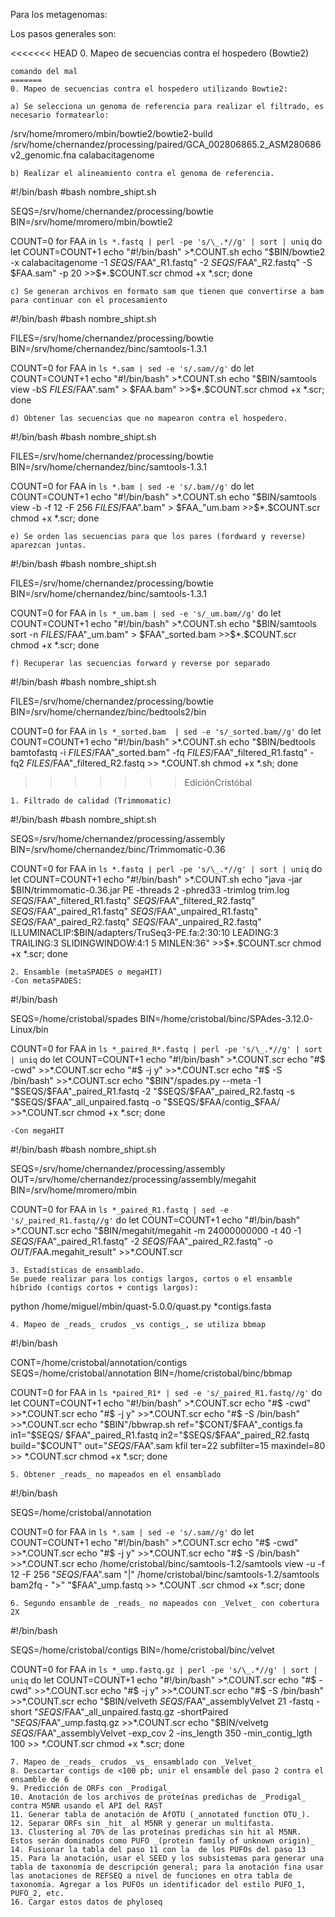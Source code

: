 Para los metagenomas:

Los pasos generales son: 

<<<<<<< HEAD
0. Mapeo de secuencias contra el hospedero (Bowtie2)
```
comando del mal
=======
0. Mapeo de secuencias contra el hospedero utilizando Bowtie2:

a) Se selecciona un genoma de referencia para realizar el filtrado, es necesario formatearlo:
```
/srv/home/mromero/mbin/bowtie2/bowtie2-build /srv/home/chernandez/processing/paired/GCA_002806865.2_ASM280686v2_genomic.fna calabacitagenome
```
b) Realizar el alineamiento contra el genoma de referencia.
```
#!/bin/bash
#bash nombre_shipt.sh

SEQS=/srv/home/chernandez/processing/bowtie
BIN=/srv/home/mromero/mbin/bowtie2

COUNT=0
for FAA in `ls *.fastq | perl -pe 's/\_.*//g' | sort | uniq`
do
let COUNT=COUNT+1
echo "#!/bin/bash" >$*.$COUNT.sh
echo "$BIN/bowtie2 -x calabacitagenome -1 $SEQS/$FAA"_R1.fastq" -2 $SEQS/$FAA"_R2.fastq" -S $FAA.sam"  -p 20 >>$*.$COUNT.scr
chmod +x *.scr; done
```
c) Se generan archivos en formato sam que tienen que convertirse a bam para continuar con el procesamiento
```
#!/bin/bash
#bash nombre_shipt.sh

FILES=/srv/home/chernandez/processing/bowtie
BIN=/srv/home/chernandez/binc/samtools-1.3.1

COUNT=0
for FAA in `ls *.sam | sed -e 's/.sam//g'`
do
let COUNT=COUNT+1
echo "#!/bin/bash" >$*.$COUNT.sh
echo "$BIN/samtools view -bS $FILES/$FAA".sam"  > $FAA.bam"  >>$*.$COUNT.scr
chmod +x *.scr; done
```
d) Obtener las secuencias que no mapearon contra el hospedero.
```
#!/bin/bash
#bash nombre_shipt.sh

FILES=/srv/home/chernandez/processing/bowtie
BIN=/srv/home/chernandez/binc/samtools-1.3.1

COUNT=0
for FAA in `ls *.bam | sed -e 's/.bam//g'`
do
let COUNT=COUNT+1
echo "#!/bin/bash" >$*.$COUNT.sh
echo "$BIN/samtools view -b -f 12 -F 256  $FILES/$FAA".bam"  > $FAA_"um.bam  >>$*.$COUNT.scr
chmod +x *.scr; done
```
e) Se orden las secuencias para que los pares (fordward y reverse) aparezcan juntas.
```
#!/bin/bash
#bash nombre_shipt.sh

FILES=/srv/home/chernandez/processing/bowtie
BIN=/srv/home/chernandez/binc/samtools-1.3.1

COUNT=0
for FAA in `ls *_um.bam | sed -e 's/_um.bam//g'`
do
let COUNT=COUNT+1
echo "#!/bin/bash" >$*.$COUNT.sh
echo "$BIN/samtools sort -n  $FILES/$FAA"_um.bam"  > $FAA"_sorted.bam  >>$*.$COUNT.scr
chmod +x *.scr; done
```
f) Recuperar las secuencias forward y reverse por separado
```
#!/bin/bash
#bash nombre_shipt.sh

FILES=/srv/home/chernandez/processing/bowtie
BIN=/srv/home/chernandez/binc/bedtools2/bin

COUNT=0
for FAA in `ls *_sorted.bam  | sed -e 's/_sorted.bam//g'`
do
let COUNT=COUNT+1
echo "#!/bin/bash" >$*.$COUNT.sh
echo "$BIN/bedtools bamtofastq -i  $FILES/$FAA"_sorted.bam"  -fq $FILES/$FAA"_filtered_R1.fastq" -fq2 $FILES/$FAA"_filtered_R2.fastq >> $*.$COUNT.sh
chmod +x *.sh; done
>>>>>>> EdiciónCristóbal
```
1. Filtrado de calidad (Trimmomatic)
```
#!/bin/bash
#bash nombre_shipt.sh

SEQS=/srv/home/chernandez/processing/assembly
BIN=/srv/home/chernandez/binc/Trimmomatic-0.36

COUNT=0
for FAA in `ls *.fastq | perl -pe 's/\_.*//g' | sort | uniq`
do
let COUNT=COUNT+1
echo "#!/bin/bash" >$*.$COUNT.sh
echo "java -jar $BIN/trimmomatic-0.36.jar PE -threads 2 -phred33 -trimlog trim.log $SEQS/$FAA"_filtered_R1.fastq" $SEQS/$FAA"_filtered_R2.fastq" $SEQS/$FAA"_paired_R1.fastq" $S
EQS/$FAA"_unpaired_R1.fastq" $SEQS/$FAA"_paired_R2.fastq" $SEQS/$FAA"_unpaired_R2.fastq" ILLUMINACLIP:$BIN/adapters/TruSeq3-PE.fa:2:30:10 LEADING:3 TRAILING:3 SLIDINGWINDOW:4:1
5 MINLEN:36" >>$*.$COUNT.scr
chmod +x *.scr; done
```
2. Ensamble (metaSPADES o megaHIT)
-Con metaSPADES:
```
#!/bin/bash

SEQS=/home/cristobal/spades
BIN=/home/cristobal/binc/SPAdes-3.12.0-Linux/bin

COUNT=0
for FAA in `ls *_paired_R*.fastq | perl -pe 's/\_.*//g' | sort | uniq`
do
let COUNT=COUNT+1
echo "#!/bin/bash" >$*.$COUNT.scr
echo "#$ -cwd" >>$*.$COUNT.scr
echo "#$ -j y" >>$*.$COUNT.scr
echo "#$ -S /bin/bash" >>$*.$COUNT.scr
echo  "$BIN"/spades.py --meta -1 "$SEQS/$FAA"_paired_R1.fastq -2 "$SEQS/$FAA"_paired_R2.fastq -s "$SEQS/$FAA"_all_unpaired.fastq -o "$SEQS/$FAA/contig_$FAA/ >>$*.$COUNT.scr
chmod +x *.scr; done
```
-Con megaHIT
```
#!/bin/bash
#bash nombre_shipt.sh <nombre-del-trabajo>

SEQS=/srv/home/chernandez/processing/assembly
OUT=/srv/home/chernandez/processing/assembly/megahit
BIN=/srv/home/mromero/mbin

COUNT=0
for FAA in `ls *_paired_R1.fastq | sed -e 's/_paired_R1.fastq//g'`
do
let COUNT=COUNT+1
echo "#!/bin/bash" >$*.$COUNT.scr
echo "$BIN/megahit/megahit -m 24000000000 -t 40 -1 $SEQS/$FAA"_paired_R1.fastq" -2 $SEQ
S/$FAA"_paired_R2.fastq" -o $OUT/$FAA.megahit_result" >>$*.$COUNT.scr
```
3. Estadísticas de ensamblado. 
Se puede realizar para los contigs largos, cortos o el ensamble híbrido (contigs cortos + contigs largos):
```
python /home/miguel/mbin/quast-5.0.0/quast.py *contigs.fasta
```
4. Mapeo de _reads_ crudos _vs contigs_, se utiliza bbmap
```
#!/bin/bash

CONT=/home/cristobal/annotation/contigs
SEQS=/home/cristobal/annotation
BIN=/home/cristobal/binc/bbmap

COUNT=0
for FAA in `ls *paired_R1* | sed -e 's/_paired_R1.fastq//g'`
do
let COUNT=COUNT+1
echo "#!/bin/bash" >$*.$COUNT.scr
echo "#$ -cwd" >>$*.$COUNT.scr
echo "#$ -j y" >>$*.$COUNT.scr
echo "#$ -S /bin/bash" >>$*.$COUNT.scr
echo "$BIN"/bbwrap.sh ref="$CONT/$FAA"_contigs.fa in1="$SEQS/
$FAA"_paired_R1.fastq in2="$SEQS/$FAA"_paired_R2.fastq build="$COUNT" out="$SEQS/$FAA".sam kfil
ter=22 subfilter=15 maxindel=80 >> $*.$COUNT.scr
chmod +x *.scr; done
```
5. Obtener _reads_ no mapeados en el ensamblado
```
#!/bin/bash

SEQS=/home/cristobal/annotation

COUNT=0
for FAA in `ls *.sam | sed -e 's/.sam//g'`
do
let COUNT=COUNT+1
echo "#!/bin/bash" >$*.$COUNT.scr
echo "#$ -cwd" >>$*.$COUNT.scr
echo "#$ -j y" >>$*.$COUNT.scr
echo "#$ -S /bin/bash" >>$*.$COUNT.scr
echo /home/cristobal/binc/samtools-1.2/samtools view -u -f 12 -F 256 "$SEQS/$FAA".sam "|" /home/cristobal/binc/samtools-1.2/samtools bam2fq - ">" "$FAA"_ump.fastq  >> $*.$COUNT
.scr
chmod +x *.scr; done
```
6. Segundo ensamble de _reads_ no mapeados con _Velvet_ con cobertura 2X
```
#!/bin/bash

SEQS=/home/cristobal/contigs
BIN=/home/cristobal/binc/velvet

COUNT=0
for FAA in `ls *_ump.fastq.gz | perl -pe 's/\_.*//g' | sort | uniq`
do
let COUNT=COUNT+1
echo "#!/bin/bash" >$*.$COUNT.scr
echo "#$ -cwd" >>$*.$COUNT.scr
echo "#$ -j y" >>$*.$COUNT.scr
echo "#$ -S /bin/bash" >>$*.$COUNT.scr
echo  "$BIN/velveth $SEQS/$FAA"_assemblyVelvet 21 -fastq -short "$SEQS/$FAA"_all_unpaired.fastq.gz -shortPaired "$SEQS/$FAA"_ump.fastq.gz >>$*.$COUNT.scr
echo "$BIN/velvetg $SEQS/$FAA"_assemblyVelvet -exp_cov 2 -ins_length 350 -min_contig_lgth 100 >> $*.$COUNT.scr
chmod +x *.scr; done
```
7. Mapeo de _reads_ crudos _vs_ ensamblado con _Velvet_
8. Descartar contigs de <100 pb; unir el ensamble del paso 2 contra el ensamble de 6
9. Predicción de ORFs con _Prodigal_
10. Anotación de los archivos de proteínas predichas de _Prodigal_ contra M5NR usando el API del RAST
11. Generar tabla de anotación de AfOTU (_annotated function OTU_).
12. Separar ORFs sin _hit_ al M5NR y generar un multifasta.
13. Clustering al 70% de las proteínas predichas sin hit al M5NR. Estos serán dominados como PUFO _(protein family of unknown origin)_
14. Fusionar la tabla del paso 11 con la  de los PUFOs del paso 13
15. Para la anotación, usar el SEED y los subsistemas para generar una tabla de taxonomía de descripción general; para la anotación fina usar las anotaciones de REFSEQ a nivel de funciones en otra tabla de taxonomía. Agregar a los PUFOs un identificador del estilo PUFO_1, PUFO_2, etc.
16. Cargar estos datos de phyloseq
